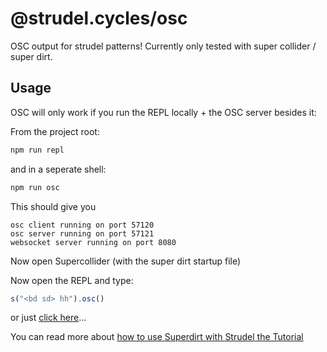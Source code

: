 # @strudel.cycles/osc

OSC output for strudel patterns! Currently only tested with super collider / super dirt.

## Usage

OSC will only work if you run the REPL locally + the OSC server besides it:

From the project root:

```js
npm run repl
```

and in a seperate shell:

```js
npm run osc
```

This should give you

```log
osc client running on port 57120
osc server running on port 57121
websocket server running on port 8080
```

Now open Supercollider (with the super dirt startup file)

Now open the REPL and type:

```js
s("<bd sd> hh").osc()
```

or just [click here](http://localhost:3000/#cygiPGJkIHNkPiBoaCIpLm9zYygp)...

You can read more about [how to use Superdirt with Strudel the Tutorial](https://strudel.tidalcycles.org/tutorial/#superdirt-api)
